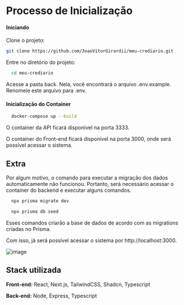# Processo de Inicialização

#### Iniciando

Clone o projeto:

```bash
git clone https://github.com/JoaoVitorGirardii/meu-crediario.git
```

Entre no diretório do projeto:

```bash
  cd meu-crediario
```

Acesse a pasta back. Nela, você encontrará o arquivo .env.example. Renomeie este arquivo para .env.

#### Inicialização do Container

```bash
  docker-compose up --build
```

O container da API ficará disponível na porta 3333.

O container do Front-end ficará disponível na porta 3000, onde será possível acessar o sistema.

## Extra

Por algum motivo, o comando para executar a migração dos dados automaticamente não funcionou. Portanto, será necessário acessar o container do backend e executar alguns comandos.

```bash
  npx prisma migrate dev
```

```bash
  npx prisma db seed
```

Esses comandos criarão a base de dados de acordo com as migrations criadas no Prisma.

Com isso, já será possível acessar o sistema por http://localhost:3000.

![image](https://github.com/user-attachments/assets/941db926-dccd-4a85-8e21-c501a9477005)

## Stack utilizada

**Front-end:** React, Next.js, TailwindCSS, Shadcn, Typescript

**Back-end:** Node, Express, Typescript

